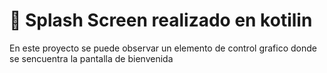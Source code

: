 # 📱 Splash Screen realizado en kotilin

<p>

En este proyecto se puede observar un elemento de control grafico donde se sencuentra la pantalla de bienvenida


</p>